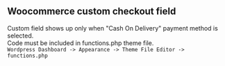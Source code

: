 <h2> Woocommerce custom checkout field </h2>

Custom field shows up only when "Cash On Delivery" payment method is selected.
<br>Code must be included in functions.php theme file.
<br>
`Wordpress Dashboard -> Appearance -> Theme File Editor -> functions.php`
